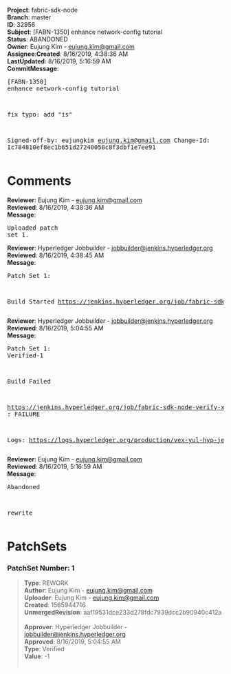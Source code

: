 <strong>Project</strong>: fabric-sdk-node</br><strong>Branch</strong>: master<br><strong>ID</strong>: 32956<br><strong>Subject</strong>: [FABN-1350] enhance network-config tutorial<br><strong>Status</strong>: ABANDONED<br><strong>Owner</strong>: Eujung Kim - eujung.kim@gmail.com<br><strong>Assignee</strong>:<strong>Created</strong>: 8/16/2019, 4:38:36 AM<br><strong>LastUpdated</strong>: 8/16/2019, 5:16:59 AM<br><strong>CommitMessage</strong>:<br><pre>[FABN-1350] enhance network-config tutorial

fix typo: add "is"

Signed-off-by: eujungkim <eujung.kim@gmail.com>
Change-Id: Ic784810ef8ec1b651d27240058c8f3dbf1e7ee91
</pre><h1>Comments</h1><strong>Reviewer</strong>: Eujung Kim - eujung.kim@gmail.com<br><strong>Reviewed</strong>: 8/16/2019, 4:38:36 AM<br><strong>Message</strong>: <pre>Uploaded patch set 1.</pre><strong>Reviewer</strong>: Hyperledger Jobbuilder - jobbuilder@jenkins.hyperledger.org<br><strong>Reviewed</strong>: 8/16/2019, 4:38:45 AM<br><strong>Message</strong>: <pre>Patch Set 1:

Build Started https://jenkins.hyperledger.org/job/fabric-sdk-node-verify-x86_64/2795/</pre><strong>Reviewer</strong>: Hyperledger Jobbuilder - jobbuilder@jenkins.hyperledger.org<br><strong>Reviewed</strong>: 8/16/2019, 5:04:55 AM<br><strong>Message</strong>: <pre>Patch Set 1: Verified-1

Build Failed 

https://jenkins.hyperledger.org/job/fabric-sdk-node-verify-x86_64/2795/ : FAILURE

Logs: https://logs.hyperledger.org/production/vex-yul-hyp-jenkins-3/fabric-sdk-node-verify-x86_64/2795</pre><strong>Reviewer</strong>: Eujung Kim - eujung.kim@gmail.com<br><strong>Reviewed</strong>: 8/16/2019, 5:16:59 AM<br><strong>Message</strong>: <pre>Abandoned

rewrite</pre><h1>PatchSets</h1><h3>PatchSet Number: 1</h3><blockquote><strong>Type</strong>: REWORK<br><strong>Author</strong>: Eujung Kim - eujung.kim@gmail.com<br><strong>Uploader</strong>: Eujung Kim - eujung.kim@gmail.com<br><strong>Created</strong>: 1565944716<br><strong>UnmergedRevision</strong>: aaf19531dce233d278fdc7939dcc2b90940c412a<br><br><strong>Approver</strong>: Hyperledger Jobbuilder - jobbuilder@jenkins.hyperledger.org<br><strong>Approved</strong>: 8/16/2019, 5:04:55 AM<br><strong>Type</strong>: Verified<br><strong>Value</strong>: -1<br><br></blockquote>